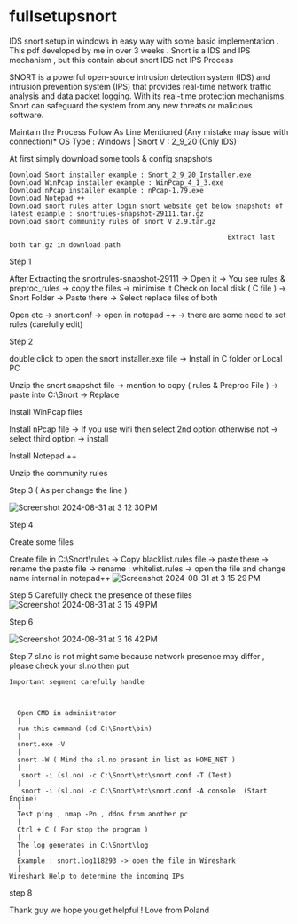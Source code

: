 # fullsetupsnort
IDS snort setup in windows in easy way with some basic implementation . This pdf developed by me in over 3 weeks . Snort is a IDS and IPS mechanism , but this contain about snort IDS not IPS Process

SNORT is a powerful open-source intrusion detection system (IDS) and intrusion prevention system (IPS) that provides real-time network traffic analysis and data packet logging. With its real-time protection mechanisms, Snort can safeguard the system from any new threats or malicious software. 

Maintain the Process Follow As Line Mentioned (Any mistake may issue with connection)*
                                                                                                OS Type : Windows | Snort V : 2_9_20 (Only IDS)

At first simply download some tools & config snapshots 

    Download Snort installer example : Snort_2_9_20_Installer.exe
    Download WinPcap installer example : WinPcap_4_1_3.exe
    Download nPcap installer example : nPcap-1.79.exe
    Download Notepad ++
    Download snort rules after login snort website get below snapshots of latest example : snortrules-snapshot-29111.tar.gz
    Download snort community rules of snort V 2.9.tar.gz

                                                           Extract last both tar.gz in download path

Step 1


After Extracting the snortrules-snapshot-29111 ->
Open it ->
You see rules & preproc_rules -> copy the files -> minimise it
Check on local disk ( C file ) -> Snort Folder -> Paste there -> Select replace files of both

Open etc -> snort.conf -> open in notepad ++ -> there are some need to set rules (carefully edit) 




Step 2


double click to open the snort installer.exe file -> Install in C folder or Local PC  

Unzip the snort snapshot file -> mention to copy ( rules & Preproc File ) -> paste into C:\Snort -> Replace 

Install WinPcap files 

Install nPcap file -> If you use wifi then select 2nd option otherwise not -> select third option -> install

Install Notepad ++ 

Unzip the community rules



Step 3 ( As per change the line )


![Screenshot 2024-08-31 at 3 12 30 PM](https://github.com/user-attachments/assets/76969923-29cd-4bdd-a755-540e940c3418)


Step 4


Create some files

  Create file in C:\Snort\rules ->  Copy blacklist.rules file -> paste there -> rename the paste file -> rename : whitelist.rules -> open the file and change name internal in notepad++
![Screenshot 2024-08-31 at 3 15 29 PM](https://github.com/user-attachments/assets/d0989d49-f892-4eb3-9feb-f3ced9a7c5bd)


Step 5
Carefully check the presence of these files
![Screenshot 2024-08-31 at 3 15 49 PM](https://github.com/user-attachments/assets/9c400604-d465-45f5-bb2b-31f3409f998b)


Step 6

![Screenshot 2024-08-31 at 3 16 42 PM](https://github.com/user-attachments/assets/43cb2138-5bd2-4190-af39-18c9a8eef62b)


Step 7
sl.no is not might same because network presence may differ , please check your sl.no then put 

    Important segment carefully handle


    
      Open CMD in administrator 
      | 
      run this command (cd C:\Snort\bin) 
      |
      snort.exe -V
      |
      snort -W ( Mind the sl.no present in list as HOME_NET )
      |
       snort -i (sl.no) -c C:\Snort\etc\snort.conf -T (Test)
      |
       snort -i (sl.no) -c C:\Snort\etc\snort.conf -A console  (Start Engine)
      |
      Test ping , nmap -Pn , ddos from another pc 
      |
      Ctrl + C ( For stop the program )
      |
      The log generates in C:\Snort\log
      |
      Example : snort.log118293 -> open the file in Wireshark 
      |
    Wireshark Help to determine the incoming IPs


step 8

Thank guy we hope you get helpful ! Love from Poland

